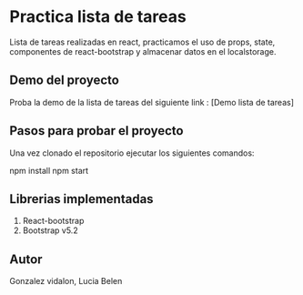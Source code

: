 # Practica lista de tareas 
Lista de tareas realizadas en react, practicamos el uso de props, state, componentes de react-bootstrap y almacenar datos en el localstorage.

## Demo del proyecto
Proba la demo de la lista de tareas del siguiente link : [Demo lista de tareas]

## Pasos para probar el proyecto 
Una vez clonado el repositorio ejecutar los siguientes comandos: 

npm install
npm start

## Librerias implementadas 

1. React-bootstrap
2. Bootstrap v5.2

## Autor
Gonzalez vidalon, Lucia Belen
